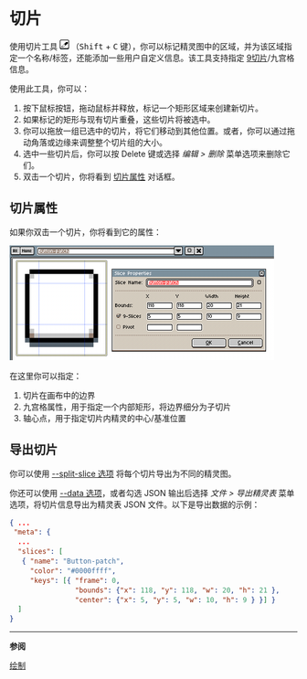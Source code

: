 # 切片

使用切片工具 ![切片工具图标](tools/slice-tool.png)
（<kbd>Shift</kbd> + <kbd>C</kbd> 键），你可以标记精灵图中的区域，并为该区域指定一个名称/标签，还能添加一些用户自定义信息。该工具支持指定
[9切片](https://en.wikipedia.org/wiki/9-slice_scaling)/九宫格信息。

使用此工具，你可以：

1. 按下鼠标按钮，拖动鼠标并释放，标记一个矩形区域来创建新切片。
1. 如果标记的矩形与现有切片重叠，这些切片将被选中。
1. 你可以拖放一组已选中的切片，将它们移动到其他位置。或者，你可以通过拖动角落或边缘来调整整个切片组的大小。
1. 选中一些切片后，你可以按 Delete 键或选择 *编辑 > 删除* 菜单选项来删除它们。
1. 双击一个切片，你将看到 [切片属性](#切片属性) 对话框。

## 切片属性

如果你双击一个切片，你将看到它的属性：

![切片属性对话框](slices/properties.png)

在这里你可以指定：

1. 切片在画布中的边界
1. 九宫格属性，用于指定一个内部矩形，将边界细分为子切片
1. 轴心点，用于指定切片内精灵的中心/基准位置

## 导出切片

你可以使用 [--split-slice 选项](cli.md/#split-slices) 将每个切片导出为不同的精灵图。

你还可以使用 [--data 选项](cli.md/#data)，或者勾选 JSON 输出后选择 *文件 > 导出精灵表* 菜单选项，将切片信息导出为精灵表 JSON 文件。以下是导出数据的示例：

```json
{ ...
 "meta": {
  ...
  "slices": [
   { "name": "Button-patch",
     "color": "#0000ffff",
     "keys": [{ "frame": 0,
                "bounds": {"x": 118, "y": 118, "w": 20, "h": 21 },
                "center": {"x": 5, "y": 5, "w": 10, "h": 9 } }] }
  ]
}
```

---

**参阅**

[绘制](drawing.md)

